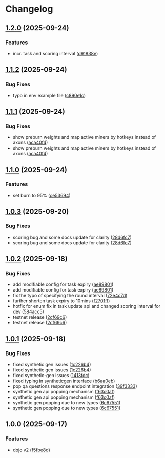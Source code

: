 # Changelog

## [1.2.0](https://github.com/tensorplex-labs/dojo/compare/v1.1.2...v1.2.0) (2025-09-24)


### Features

* incr. task and scoring interval ([d91838e](https://github.com/tensorplex-labs/dojo/commit/d91838e791ecc96d16d49afd93189a3e4e86288f))

## [1.1.2](https://github.com/tensorplex-labs/dojo/compare/v1.1.1...v1.1.2) (2025-09-24)


### Bug Fixes

* typo in env example file ([c890e1c](https://github.com/tensorplex-labs/dojo/commit/c890e1c51392345b26d20eb152295944f3a608eb))

## [1.1.1](https://github.com/tensorplex-labs/dojo/compare/v1.1.0...v1.1.1) (2025-09-24)


### Bug Fixes

* show preburn weights and map active miners by hotkeys instead of axons ([aca40f4](https://github.com/tensorplex-labs/dojo/commit/aca40f44f2b8aef8845078f48a5468755ca4e073))
* show preburn weights and map active miners by hotkeys instead of axons ([aca40f4](https://github.com/tensorplex-labs/dojo/commit/aca40f44f2b8aef8845078f48a5468755ca4e073))

## [1.1.0](https://github.com/tensorplex-labs/dojo/compare/v1.0.3...v1.1.0) (2025-09-24)


### Features

* set burn to 95% ([ce53694](https://github.com/tensorplex-labs/dojo/commit/ce53694bb050423909cce7d34859d0c2df1f7832))

## [1.0.3](https://github.com/tensorplex-labs/dojo-v2/compare/v1.0.2...v1.0.3) (2025-09-20)


### Bug Fixes

* scoring bug and some docs update for clarity ([28d6fc7](https://github.com/tensorplex-labs/dojo-v2/commit/28d6fc723a6f2bd4c1c948099ca2ccd9871f0112))
* scoring bug and some docs update for clarity ([28d6fc7](https://github.com/tensorplex-labs/dojo-v2/commit/28d6fc723a6f2bd4c1c948099ca2ccd9871f0112))

## [1.0.2](https://github.com/tensorplex-labs/dojo-v2/compare/v1.0.1...v1.0.2) (2025-09-18)


### Bug Fixes

* add modifiable config for task expiry ([ae89801](https://github.com/tensorplex-labs/dojo-v2/commit/ae898011789fcfaa9a87ecfd912aa33029d8689b))
* add modifiable config for task expiry ([ae89801](https://github.com/tensorplex-labs/dojo-v2/commit/ae898011789fcfaa9a87ecfd912aa33029d8689b))
* fix the typo of specifying the round interval ([72e4c7d](https://github.com/tensorplex-labs/dojo-v2/commit/72e4c7d86cb89f411e85bd8c680a2c7061245ee4))
* further shorten task expiry to 10mins ([f2701ff](https://github.com/tensorplex-labs/dojo-v2/commit/f2701ff615926feea5c3d570649dc15130172ee4))
* hotfix for enum fix in task update api and changed scoring interval for dev ([584acc5](https://github.com/tensorplex-labs/dojo-v2/commit/584acc5ecb818485cdb10431f65841490f2c92b5))
* testnet release ([2cf69c6](https://github.com/tensorplex-labs/dojo-v2/commit/2cf69c65b2156e4eb77c3d2d15a748589733d9d1))
* testnet release ([2cf69c6](https://github.com/tensorplex-labs/dojo-v2/commit/2cf69c65b2156e4eb77c3d2d15a748589733d9d1))

## [1.0.1](https://github.com/tensorplex-labs/dojo-v2/compare/v1.0.0...v1.0.1) (2025-09-18)


### Bug Fixes

* fixed synthetic gen issues ([1c226b4](https://github.com/tensorplex-labs/dojo-v2/commit/1c226b4d64808905497ff1b32d9adf3e2a584851))
* fixed synthetic gen issues ([1c226b4](https://github.com/tensorplex-labs/dojo-v2/commit/1c226b4d64808905497ff1b32d9adf3e2a584851))
* fixed synthetic-gen issues ([1413fdc](https://github.com/tensorplex-labs/dojo-v2/commit/1413fdc09e85151d20895d57e2a4d58e2984fb79))
* fixed typing in syntheticgen interface ([b6aa0eb](https://github.com/tensorplex-labs/dojo-v2/commit/b6aa0eb4e835a0acfe9b4d68e3b5cf1182b73f3b))
* pop qa questions response endpoint integration ([39f3333](https://github.com/tensorplex-labs/dojo-v2/commit/39f33334ace8b4707d66f0e840a930f96646ced9))
* synthetic gen api popping mechanism ([f63c0af](https://github.com/tensorplex-labs/dojo-v2/commit/f63c0aff00945881b1f372029383af86bbb839b6))
* synthetic gen api popping mechanism ([f63c0af](https://github.com/tensorplex-labs/dojo-v2/commit/f63c0aff00945881b1f372029383af86bbb839b6))
* synthetic gen popping due to new types ([6c67551](https://github.com/tensorplex-labs/dojo-v2/commit/6c675519f10a3fc7dfb6d725f5476d6af5587cb4))
* synthetic gen popping due to new types ([6c67551](https://github.com/tensorplex-labs/dojo-v2/commit/6c675519f10a3fc7dfb6d725f5476d6af5587cb4))

## 1.0.0 (2025-09-17)


### Features

* dojo v2 ([f5fbe8d](https://github.com/tensorplex-labs/dojo-v2/commit/f5fbe8d32f132c398ad414a462040239bfa4b425))

